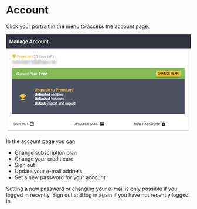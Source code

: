 # Account

Click your portrait in the menu to access the account page.

![Manage Account Page](../.gitbook/assets/image%20%2827%29.png)

In the account page you can 

* Change subscription plan
* Change your credit card
* Sign out
* Update your e-mail address
* Set a new password for your account

Setting a new password or changing your e-mail is only possible if you logged in recently. Sign out and log in again if you have not recently logged in.

